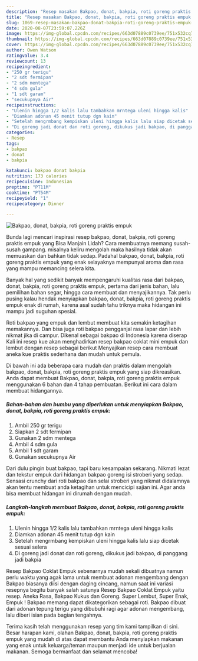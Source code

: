 ```yaml
---
description: "Resep masakan Bakpao, donat, bakpia, roti goreng praktis empuk | Resep Bumbu Bakpao, donat, bakpia, roti goreng praktis empuk Yang Sempurna"
title: "Resep masakan Bakpao, donat, bakpia, roti goreng praktis empuk | Resep Bumbu Bakpao, donat, bakpia, roti goreng praktis empuk Yang Sempurna"
slug: 1069-resep-masakan-bakpao-donat-bakpia-roti-goreng-praktis-empuk-resep-bumbu-bakpao-donat-bakpia-roti-goreng-praktis-empuk-yang-sempurna
date: 2020-08-07T23:59:07.226Z
image: https://img-global.cpcdn.com/recipes/663d07889c0739ee/751x532cq70/bakpao-donat-bakpia-roti-goreng-praktis-empuk-foto-resep-utama.jpg
thumbnail: https://img-global.cpcdn.com/recipes/663d07889c0739ee/751x532cq70/bakpao-donat-bakpia-roti-goreng-praktis-empuk-foto-resep-utama.jpg
cover: https://img-global.cpcdn.com/recipes/663d07889c0739ee/751x532cq70/bakpao-donat-bakpia-roti-goreng-praktis-empuk-foto-resep-utama.jpg
author: Owen Watson
ratingvalue: 3.4
reviewcount: 13
recipeingredient:
- "250 gr terigu"
- "2 sdt fermipan"
- "2 sdm mentega"
- "4 sdm gula"
- "1 sdt garam"
- "secukupnya Air"
recipeinstructions:
- "Ulenin hingga 1/2 kalis lalu tambahkan mrntega uleni hingga kalis"
- "Diamkan adonan 45 menit tutup dgn kain"
- "Setelah mengrmbang kempiskan uleni hingga kalis lalu siap dicetak sesuai selera"
- "Di goreng jadi donat dan roti goreng, dikukus jadi bakpao, di panggang jadi bakpia"
categories:
- Resep
tags:
- bakpao
- donat
- bakpia

katakunci: bakpao donat bakpia 
nutrition: 173 calories
recipecuisine: Indonesian
preptime: "PT11M"
cooktime: "PT54M"
recipeyield: "1"
recipecategory: Dinner

---
```



![Bakpao, donat, bakpia, roti goreng praktis empuk](https://img-global.cpcdn.com/recipes/663d07889c0739ee/751x532cq70/bakpao-donat-bakpia-roti-goreng-praktis-empuk-foto-resep-utama.jpg)

Bunda lagi mencari inspirasi resep bakpao, donat, bakpia, roti goreng praktis empuk yang Bisa Manjain Lidah? Cara membuatnya memang susah-susah gampang. misalnya keliru mengolah maka hasilnya tidak akan memuaskan dan bahkan tidak sedap. Padahal bakpao, donat, bakpia, roti goreng praktis empuk yang enak selayaknya mempunyai aroma dan rasa yang mampu memancing selera kita.

Banyak hal yang sedikit banyak mempengaruhi kualitas rasa dari bakpao, donat, bakpia, roti goreng praktis empuk, pertama dari jenis bahan, lalu pemilihan bahan segar, hingga cara membuat dan menyajikannya. Tak perlu pusing kalau hendak menyiapkan bakpao, donat, bakpia, roti goreng praktis empuk enak di rumah, karena asal sudah tahu triknya maka hidangan ini mampu jadi suguhan spesial.

Roti bakpao yang empuk dan lembut membuat kita semakin ketagihan memakannya. Dan bisa juga roti bakpao pengganjal rasa lapar dan lebih nikmat jika di campur. Dikenal sebagai bakpao di Indonesia karena diserap Kali ini resep kue akan menghadirkan resep bakpao coklat mini empuk dan lembut dengan resep sebagai berikut Menyajikan resep cara membuat aneka kue praktis sederhana dan mudah untuk pemula.


Di bawah ini ada beberapa cara mudah dan praktis dalam mengolah bakpao, donat, bakpia, roti goreng praktis empuk yang siap dikreasikan. Anda dapat membuat Bakpao, donat, bakpia, roti goreng praktis empuk menggunakan 6 bahan dan 4 tahap pembuatan. Berikut ini cara dalam membuat hidangannya.

<!--inarticleads1-->

##### Bahan-bahan dan bumbu yang diperlukan untuk menyiapkan Bakpao, donat, bakpia, roti goreng praktis empuk:

1. Ambil 250 gr terigu
1. Siapkan 2 sdt fermipan
1. Gunakan 2 sdm mentega
1. Ambil 4 sdm gula
1. Ambil 1 sdt garam
1. Gunakan secukupnya Air


Dari dulu pingin buat bakpao, tapi baru kesampaian sekarang. Nikmati lezat dan tekstur empuk dari hidangan bakpao goreng isi stroberi yang sedap. Sensasi crunchy dari roti bakpao dan selai stroberi yang nikmat didalamnya akan tentu membuat anda ketagihan untuk mencicipi sajian ini. Agar anda bisa membuat hidangan ini dirumah dengan mudah. 

<!--inarticleads2-->

##### Langkah-langkah membuat Bakpao, donat, bakpia, roti goreng praktis empuk:

1. Ulenin hingga 1/2 kalis lalu tambahkan mrntega uleni hingga kalis
1. Diamkan adonan 45 menit tutup dgn kain
1. Setelah mengrmbang kempiskan uleni hingga kalis lalu siap dicetak sesuai selera
1. Di goreng jadi donat dan roti goreng, dikukus jadi bakpao, di panggang jadi bakpia


Resep Bakpao Coklat Empuk sebenarnya mudah sekali dibuatnya namun perlu waktu yang agak lama untuk membuat adonan mengembang dengan Bakpao biasanya diisi dengan daging cincang, namun saat ini variasi resepnya begitu banyak salah satunya Resep Bakpao Coklat Empuk yaitu resep. Aneka Rasa, Bakpao Kukus dan Goreng. Super Lembut, Super Enak, Empuk ! Bakpao memang dapat dikategorikan sebagai roti. Bakpao dibuat dari adonan tepung terigu yang dibubuhi ragi agar adonan mengembang, lalu diberi isian pada bagian tengahnya. 

Terima kasih telah menggunakan resep yang tim kami tampilkan di sini. Besar harapan kami, olahan Bakpao, donat, bakpia, roti goreng praktis empuk yang mudah di atas dapat membantu Anda menyiapkan makanan yang enak untuk keluarga/teman maupun menjadi ide untuk berjualan makanan. Semoga bermanfaat dan selamat mencoba!
